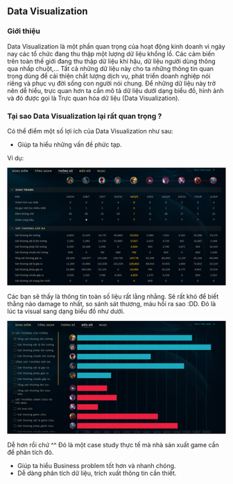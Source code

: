 ## Data Visualization

### Giới thiệu

Data Visualization là một phần quan trọng của hoạt động kinh doanh vì ngày nay các tổ chức đang thu thập một lượng dữ liệu khổng lồ. Các cảm biến trên toàn thế giới đang thu thập dữ liệu khí hậu, dữ liệu người dùng thông qua nhấp chuột,... Tất cả những dữ liệu này cho ta những thông tin quan trọng dùng để cải thiện chất lượng dịch vụ, phát triển doanh nghiệp nói riêng và phục vụ đời sống con người nói chung. Để những dữ liệu này trở nên dễ hiểu, trực quan hơn ta cần mô tả dữ liệu dưới dạng biểu đồ, hình ảnh và đó được gọi là Trực quan hóa dữ liệu (Data Visualization).

### Tại sao Data Visualization lại rất quan trọng ?

Có thể điểm một số lợi ích của Data Visualization như sau: 

* Giúp ta hiểu những vấn đề phức tạp.

Ví dụ: 

<p align = "center"><img src = "https://github.com/hieptran1812/AI-for-ITPTIT/blob/master/Ti%E1%BB%81n%20x%E1%BB%AD%20l%C3%BD%20d%E1%BB%AF%20li%E1%BB%87u/images/lol1.PNG" </p>

Các bạn sẽ thấy là thông tin toàn số liệu rất lằng nhằng. Sẽ rất khó để biết thằng nào damage to nhất, so sánh sát thương, máu hồi ra sao :DD. Đó là lúc ta visual sang dạng biểu đồ như dưới.

<p align = "center"><img src = "https://github.com/hieptran1812/AI-for-ITPTIT/blob/master/Ti%E1%BB%81n%20x%E1%BB%AD%20l%C3%BD%20d%E1%BB%AF%20li%E1%BB%87u/images/lol2.PNG" </p>
  
Dễ hơn rồi chứ ^^ Đó là một case study thực tế mà nhà sản xuất game cần để phân tích đó.

* Giúp ta hiểu Business problem tốt hơn và nhanh chóng.
* Dễ dàng phân tích dữ liệu, trích xuất thông tin cần thiết.

